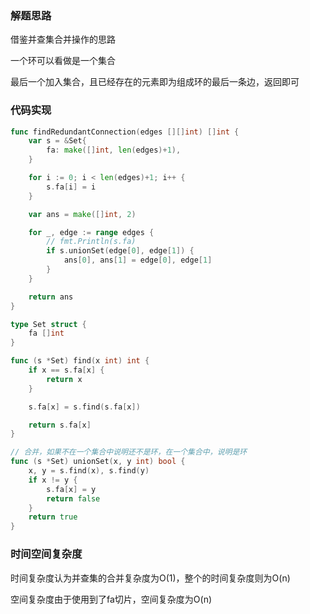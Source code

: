 ### 解题思路

借鉴并查集合并操作的思路

一个环可以看做是一个集合

最后一个加入集合，且已经存在的元素即为组成环的最后一条边，返回即可

### 代码实现

```go
func findRedundantConnection(edges [][]int) []int {
    var s = &Set{
        fa: make([]int, len(edges)+1),
    }

    for i := 0; i < len(edges)+1; i++ {
        s.fa[i] = i
    }

    var ans = make([]int, 2)

    for _, edge := range edges {
        // fmt.Println(s.fa)
        if s.unionSet(edge[0], edge[1]) {
            ans[0], ans[1] = edge[0], edge[1]
        }
    }

    return ans
}

type Set struct {
    fa []int
}

func (s *Set) find(x int) int {
    if x == s.fa[x] {
        return x
    }

    s.fa[x] = s.find(s.fa[x])

    return s.fa[x]
}

// 合并，如果不在一个集合中说明还不是环，在一个集合中，说明是环
func (s *Set) unionSet(x, y int) bool {
    x, y = s.find(x), s.find(y)
    if x != y {
        s.fa[x] = y
        return false
    } 
    return true
}
```

### 时间空间复杂度

时间复杂度认为并查集的合并复杂度为O(1)，整个的时间复杂度则为O(n)

空间复杂度由于使用到了fa切片，空间复杂度为O(n)